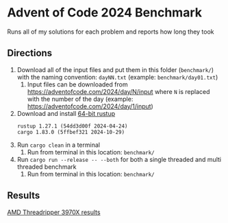 # Advent of Code 2024 Benchmark

Runs all of my solutions for each problem and reports how long they took

## Directions

1. Download all of the input files and put them in this folder (`benchmark/`) with the naming convention: `dayNN.txt` (example: `benchmark/day01.txt`)
    1. Input files can be downloaded from https://adventofcode.com/2024/day/N/input where `N` is replaced with the number of the day (example: https://adventofcode.com/2024/day/1/input)
1. Download and install [64-bit rustup](https://www.rust-lang.org/tools/install)
    ```
    rustup 1.27.1 (54dd3d00f 2024-04-24)
    cargo 1.83.0 (5ffbef321 2024-10-29)
    ```
1. Run `cargo clean` in a terminal 
    1. Run from terminal in this location: `benchmark/`
1. Run `cargo run --release -- --both` for both a single threaded and multi threaded benchmark
    1. Run from terminal in this location: `benchmark/`

## Results

[AMD Threadripper 3970X results](3970X.md)
